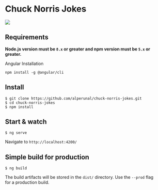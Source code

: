 # Chuck Norris Jokes
![](chuck.gif)

## Requirements
**Node.js version must be  `8.x`  or greater and npm version must be  `5.x`  or greater.**

Angular Installation

    npm install -g @angular/cli

## Install

    $ git clone https://github.com/alperunal/chuck-norris-jokes.git
    $ cd chuck-norris-jokes
    $ npm install

## Start & watch

    $ ng serve

Navigate to `http://localhost:4200/`

## Simple build for production

    $ ng build

The build artifacts will be stored in the `dist/` directory. Use the `--prod` flag for a production build.
